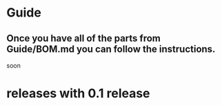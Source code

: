 # Guide
## Once you have all of the parts from Guide/BOM.md you can follow the instructions.
soon
# releases with 0.1 release
